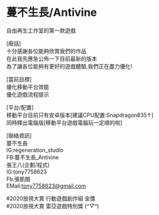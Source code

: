 # 蔓不生長/Antivine
自由再生工作室的第一款遊戲

[廢話]  
十分感謝各位能夠欣賞我們的作品  
在此我先應急公佈一下目前最新的版本  
為了讓各位能夠有更好的遊戲體驗,我們正在盡力優化!  

[當前目標]  
優化移動平台效能  
優化遊戲流程提示  

[平台/配置]  
移動平台目前只有安卓版本[建議CPU配置:Snapdragon835↑]  
同時釋出電腦版[移動平台遊戲電腦玩一定順的啦]  

[聯絡資訊]  
蔓不生長  
  IG:regeneration_studio  
  FB:蔓不生長_Antivine  
張王八(企劃/程式)  
  IG:tony7758623  
  Fb:張凱閩  
  EMail:tony7758623@gmail.com

#2020放視大賞 行動遊戲創作組 金獎   
#2020放視大賞 雷亞遊戲特別獎 (*^▽^*)  
